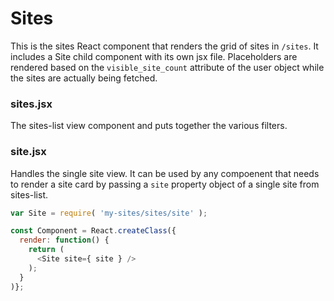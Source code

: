 Sites
======

This is the sites React component that renders the grid of sites in `/sites`. It includes a Site child component with its own jsx file. Placeholders are rendered based on the `visible_site_count` attribute of the user object while the sites are actually being fetched.

### sites.jsx

The sites-list view component and puts together the various filters.

### site.jsx

Handles the single site view. It can be used by any compoenent that needs to render a site card by passing a `site` property object of a single site from sites-list.

```javascript
var Site = require( 'my-sites/sites/site' );

const Component = React.createClass({
  render: function() {
    return (
      <Site site={ site } />
    );
  }
)};
```
